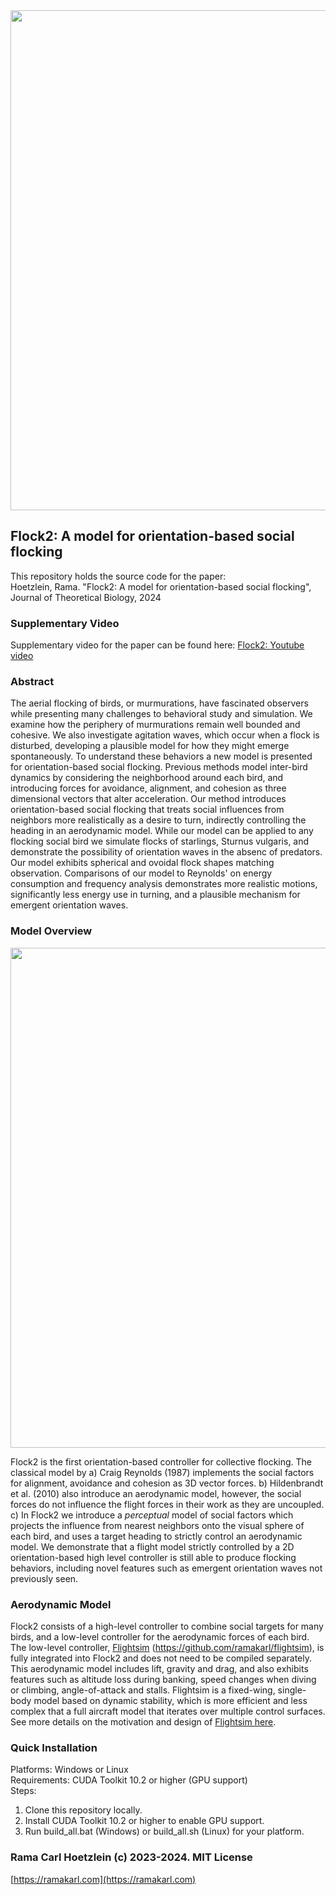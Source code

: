 <img src="https://github.com/ramakarl/Flock2/blob/main/docs/fig_flock2.jpg" width="800" />

## Flock2: A model for orientation-based social flocking

This repository holds the source code for the paper:<br>
Hoetzlein, Rama. "Flock2: A model for orientation-based social flocking", Journal of Theoretical Biology, 2024<br>

### Supplementary Video
Supplementary video for the paper can be found here:
[Flock2: Youtube video](https://www.youtube.com/watch?v=lDEXNLLCwRU)

### Abstract
The aerial flocking of birds, or murmurations, have fascinated observers while presenting many challenges to behavioral study and simulation. We examine how the periphery of murmurations remain well bounded and cohesive. We also investigate agitation waves, which occur when a flock is disturbed, developing a plausible model for how they might emerge spontaneously. To understand these behaviors a new model is presented for orientation-based social flocking. Previous methods model inter-bird dynamics by considering
the neighborhood around each bird, and introducing forces for avoidance, alignment, and cohesion as three dimensional vectors that alter acceleration. Our method introduces orientation-based social flocking that treats social influences from neighbors more realistically as a desire to turn, indirectly controlling the heading in an aerodynamic model. While our model can be applied to any flocking social bird we simulate flocks of starlings, Sturnus vulgaris, and demonstrate the possibility of orientation waves in the absenc of predators. Our model exhibits spherical and ovoidal flock shapes matching observation. Comparisons of our model to Reynolds' on energy consumption and frequency analysis demonstrates more realistic motions, significantly less energy use in turning, and a plausible mechanism for emergent orientation waves.

### Model Overview
<img src="https://github.com/ramakarl/Flock2/blob/main/docs/fig_models.png" width="800" />

Flock2 is the first orientation-based controller for collective flocking. The classical model by a) Craig Reynolds (1987) implements the social factors for alignment, avoidance and cohesion as 3D vector forces. b) Hildenbrandt et al. (2010) also introduce an aerodynamic model, however, the social forces do not influence the flight forces in their work as they are uncoupled. c) In Flock2 we introduce a *perceptual* model of social factors which projects the influence from nearest neighbors onto the visual sphere of each bird, and uses a target heading to strictly control an aerodynamic model. We demonstrate that a flight model strictly controlled by a 2D orientation-based high level controller is still able to produce flocking behaviors, including novel features such as emergent orientation waves not previously seen.  

### Aerodynamic Model
Flock2 consists of a high-level controller to combine social targets for many birds, and a low-level controller for the aerodynamic forces of each bird. The low-level controller, [Flightsim](https://github.com/ramakarl/flightsim) (https://github.com/ramakarl/flightsim), is fully integrated into Flock2 and does not need to be compiled separately. This aerodynamic model includes lift, gravity and drag, and also exhibits features such as altitude loss during banking, speed changes when diving or climbing, angle-of-attack and stalls. Flightsim is a fixed-wing, single-body model based on dynamic stability, which is more efficient and less complex that a full aircraft model that iterates over multiple control surfaces. See more details on the motivation and design of [Flightsim here](https://github.com/ramakarl/flightsim). 

### Quick Installation
Platforms: Windows or Linux<br>
Requirements: CUDA Toolkit 10.2 or higher (GPU support)<br>
Steps:<br>
1. Clone this repository locally.<br>
2. Install CUDA Toolkit 10.2 or higher to enable GPU support.<br>
2. Run build_all.bat (Windows) or build_all.sh (Linux) for your platform.<br>

### Rama Carl Hoetzlein (c) 2023-2024. MIT License
[https://ramakarl.com](https://ramakarl.com)


